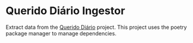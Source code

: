 # Querido Diário Ingestor

Extract data from the [Querido Diário](https://queridodiario.ok.org.br/) project.
This project uses the poetry package manager to manage dependencies.
